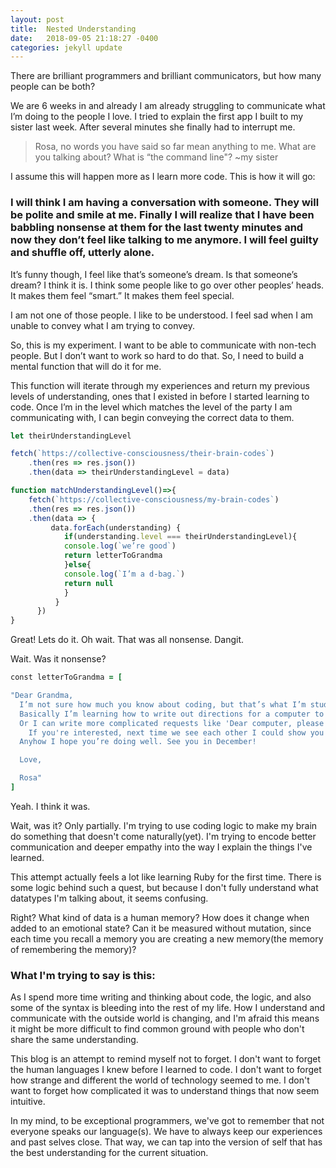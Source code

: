 ```yaml
---
layout: post
title:  Nested Understanding
date:   2018-09-05 21:18:27 -0400
categories: jekyll update
---
```

There are brilliant programmers and brilliant communicators, but how many people can be both?

We are 6 weeks in and already I am already struggling to communicate what I’m doing to the people I love. I tried to explain the first app I built to my sister last week. After several minutes she finally had to interrupt me.

>Rosa, no words you have said so far mean anything to me. What are you talking about? What is “the command line"? ~my sister

I assume this will happen more as I learn more code. This is how it will go:


### I will think I am having a conversation with someone. They will be polite and smile at me. Finally I will realize that I have been babbling nonsense at them for the last twenty minutes and now they don’t feel like talking to me anymore. I will feel guilty and shuffle off, utterly alone.


It’s funny though, I feel like that’s someone’s dream. Is that someone’s dream? I think it is. I think some people like to go over other peoples’ heads. It makes them feel “smart.” It makes them feel special.

I am not one of those people. I like to be understood. I feel sad when I am unable to convey what I am trying to convey.

So, this is my experiment. I want to be able to communicate with non-tech people. But I don’t want to work so hard to do that. So, I need to build a mental function that will do it for me.

This function will iterate through my experiences and return my previous levels of understanding, ones that I existed in before I started learning to code. Once I’m in the level which matches the level of the party I am communicating with, I can begin conveying the correct data to them.  

```js
let theirUnderstandingLevel

fetch(`https://collective-consciousness/their-brain-codes`)
	.then(res => res.json())
	.then(data => theirUnderstandingLevel = data)

function matchUnderstandingLevel()=>{
	fetch(`https://collective-consciousness/my-brain-codes`)
	.then(res => res.json())
	.then(data => {
		 data.forEach(understanding) {
			if(understanding.level === theirUnderstandingLevel){
			console.log(`we’re good`)
			return letterToGrandma
			}else{
			console.log(`I’m a d-bag.`)
            return null
            }
          }  
      })
}
```

Great! Lets do it. Oh wait. That was all nonsense. Dangit.

Wait. Was it nonsense?

```ruby
const letterToGrandma = [

"Dear Grandma,
  I’m not sure how much you know about coding, but that’s what I’m studying right now, so I thought I’d tell you a bit about it.
  Basically I’m learning how to write out directions for a computer to follow. I can write simple requests, similar to what you’d type into a calculator like 'Dear computer, please add these numbers and show the result on your screen.'
  Or I can write more complicated requests like 'Dear computer, please take this picture of my grandma and save it with the place and date. That way I can always look at it and know where and when it was taken.'
	If you're interested, next time we see each other I could show you how to write some code. At it's most basic, code is really simple. For example, in the programming “language” Ruby, if I want the computer to display the word “Grandma” on the screen for me, I would type `puts “Grandma”`   
  Anyhow I hope you’re doing well. See you in December!

  Love,

  Rosa"
]
```

Yeah. I think it was.

Wait, was it? Only partially. I'm trying to use coding logic to make my brain do something that doesn't come naturally(yet). I'm trying to encode better communication and deeper empathy into the way I explain the things I've learned.

This attempt actually feels a lot like learning Ruby for the first time. There is some logic behind such a quest, but because I don't fully understand what datatypes I'm talking about, it seems confusing.

Right? What kind of data is a human memory? How does it change when added to an emotional state? Can it be measured without mutation, since each time you recall a memory you are creating a new memory(the memory of remembering the memory)?

### What I'm trying to say is this:
As I spend more time writing and thinking about code, the logic, and also some of the syntax is bleeding into the rest of my life. How I understand and communicate with the outside world is changing, and I'm afraid this means it might be more difficult to find common ground with people who don't share the same understanding.  

This blog is an attempt to remind myself not to forget. I don't want to forget the human languages I knew before I learned to code. I don't want to forget how strange and different the world of technology seemed to me. I don't want to forget how complicated it was to understand things that now seem intuitive.

In my mind, to be exceptional programmers, we've got to remember that not everyone speaks our language(s). We have to always keep our experiences and past selves close. That way, we can tap into the version of self that has the best understanding for the current situation.    
